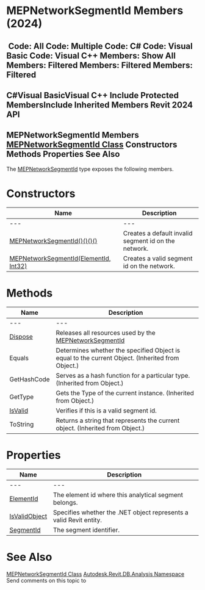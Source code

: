 # MEPNetworkSegmentId Members (2024)

﻿
 Code: All Code: Multiple Code: C# Code: Visual Basic Code: Visual C++  Members: Show All Members: Filtered Members: Filtered Members: Filtered   
---  
C#Visual BasicVisual C++
Include Protected MembersInclude Inherited Members
Revit 2024 API  
---  
MEPNetworkSegmentId Members  
[MEPNetworkSegmentId Class](cb14904b-7147-4742-09c9-98da77011030.md "MEPNetworkSegmentId Class") Constructors Methods Properties See Also  
---  
The [MEPNetworkSegmentId](cb14904b-7147-4742-09c9-98da77011030.md "MEPNetworkSegmentId Class") type exposes the following members.
# Constructors
| Name | Description |
| --- | --- |
| --- | --- | --- |
| [MEPNetworkSegmentId()()()()](c5b45745-011b-e53c-a661-ceda7a6a6f14.md "MEPNetworkSegmentId Constructor") | Creates a default invalid segment id on the network. |
| [MEPNetworkSegmentId(ElementId, Int32)](77e5e0c9-3302-3dd3-25f9-a80d4a428413.md "MEPNetworkSegmentId Constructor \(ElementId, Int32\)") | Creates a valid segment id on the network. |

# Methods
| Name | Description |
| --- | --- |
| --- | --- | --- |
| [Dispose](a1cae5f2-1dc0-e833-f7bb-5a4b8acfa8d2.md "Dispose Method") | Releases all resources used by the [MEPNetworkSegmentId](cb14904b-7147-4742-09c9-98da77011030.md "MEPNetworkSegmentId Class") |
| Equals | Determines whether the specified Object is equal to the current Object. (Inherited from Object.) |
| GetHashCode | Serves as a hash function for a particular type.  (Inherited from Object.) |
| GetType | Gets the Type of the current instance. (Inherited from Object.) |
| [IsValid](672f9ca7-76e3-68e7-5ad8-b44c104a0b8c.md "IsValid Method") | Verifies if this is a valid segment id. |
| ToString | Returns a string that represents the current object. (Inherited from Object.) |

# Properties
| Name | Description |
| --- | --- |
| --- | --- | --- |
| [ElementId](f79cdfec-43ce-18ca-91bd-bfbb9fbbeec7.md "ElementId Property") | The element id where this analytical segment belongs. |
| [IsValidObject](84a96d2d-42c9-fe23-e926-8c83c51e7ba5.md "IsValidObject Property") | Specifies whether the .NET object represents a valid Revit entity. |
| [SegmentId](e48690ea-53e4-84d4-2602-9ec67d68dc9d.md "SegmentId Property") | The segment identifier. |

# See Also
[MEPNetworkSegmentId Class](cb14904b-7147-4742-09c9-98da77011030.md "MEPNetworkSegmentId Class")
[Autodesk.Revit.DB.Analysis Namespace](958e2e12-587d-f188-5d7b-f13d7dbfdf48.md "Autodesk.Revit.DB.Analysis Namespace")
Send comments on this topic to 